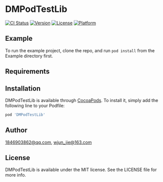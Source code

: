 # DMPodTestLib

[![CI Status](http://img.shields.io/travis/1846903862@qq.com/DMPodTestLib.svg?style=flat)](https://travis-ci.org/1846903862@qq.com/DMPodTestLib)
[![Version](https://img.shields.io/cocoapods/v/DMPodTestLib.svg?style=flat)](http://cocoapods.org/pods/DMPodTestLib)
[![License](https://img.shields.io/cocoapods/l/DMPodTestLib.svg?style=flat)](http://cocoapods.org/pods/DMPodTestLib)
[![Platform](https://img.shields.io/cocoapods/p/DMPodTestLib.svg?style=flat)](http://cocoapods.org/pods/DMPodTestLib)

## Example

To run the example project, clone the repo, and run `pod install` from the Example directory first.

## Requirements

## Installation

DMPodTestLib is available through [CocoaPods](http://cocoapods.org). To install
it, simply add the following line to your Podfile:

```ruby
pod 'DMPodTestLib'
```

## Author

1846903862@qq.com, wjun_jie@163.com

## License

DMPodTestLib is available under the MIT license. See the LICENSE file for more info.
